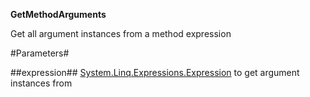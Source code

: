 **GetMethodArguments**

Get all argument instances from a method expression

#Parameters#


##expression##
[System.Linq.Expressions.Expression](System.Linq.Expressions.Expression) to get argument instances from

